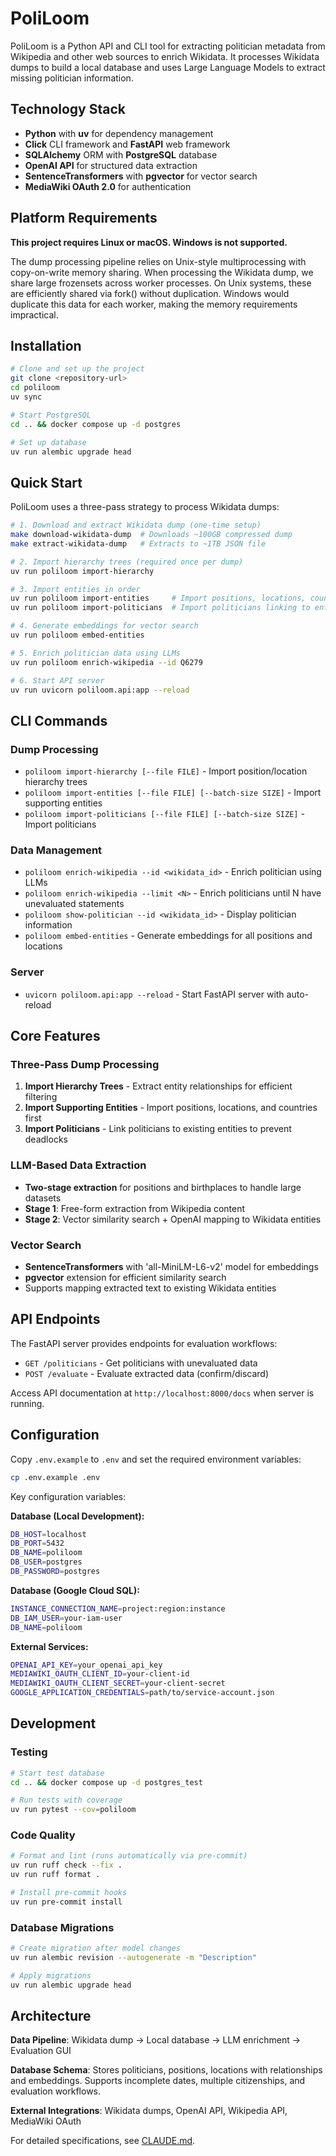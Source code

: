 # PoliLoom

PoliLoom is a Python API and CLI tool for extracting politician metadata from Wikipedia and other web sources to enrich Wikidata. It processes Wikidata dumps to build a local database and uses Large Language Models to extract missing politician information.

## Technology Stack

- **Python** with **uv** for dependency management
- **Click** CLI framework and **FastAPI** web framework
- **SQLAlchemy** ORM with **PostgreSQL** database
- **OpenAI API** for structured data extraction
- **SentenceTransformers** with **pgvector** for vector search
- **MediaWiki OAuth 2.0** for authentication

## Platform Requirements

**This project requires Linux or macOS. Windows is not supported.**

The dump processing pipeline relies on Unix-style multiprocessing with copy-on-write memory sharing. When processing the Wikidata dump, we share large frozensets across worker processes. On Unix systems, these are efficiently shared via fork() without duplication. Windows would duplicate this data for each worker, making the memory requirements impractical.

## Installation

```bash
# Clone and set up the project
git clone <repository-url>
cd poliloom
uv sync

# Start PostgreSQL
cd .. && docker compose up -d postgres

# Set up database
uv run alembic upgrade head
```

## Quick Start

PoliLoom uses a three-pass strategy to process Wikidata dumps:

```bash
# 1. Download and extract Wikidata dump (one-time setup)
make download-wikidata-dump  # Downloads ~100GB compressed dump
make extract-wikidata-dump   # Extracts to ~1TB JSON file

# 2. Import hierarchy trees (required once per dump)
uv run poliloom import-hierarchy

# 3. Import entities in order
uv run poliloom import-entities     # Import positions, locations, countries
uv run poliloom import-politicians  # Import politicians linking to entities

# 4. Generate embeddings for vector search
uv run poliloom embed-entities

# 5. Enrich politician data using LLMs
uv run poliloom enrich-wikipedia --id Q6279

# 6. Start API server
uv run uvicorn poliloom.api:app --reload
```

## CLI Commands

### Dump Processing

- `poliloom import-hierarchy [--file FILE]` - Import position/location hierarchy trees
- `poliloom import-entities [--file FILE] [--batch-size SIZE]` - Import supporting entities
- `poliloom import-politicians [--file FILE] [--batch-size SIZE]` - Import politicians

### Data Management

- `poliloom enrich-wikipedia --id <wikidata_id>` - Enrich politician using LLMs
- `poliloom enrich-wikipedia --limit <N>` - Enrich politicians until N have unevaluated statements
- `poliloom show-politician --id <wikidata_id>` - Display politician information
- `poliloom embed-entities` - Generate embeddings for all positions and locations

### Server

- `uvicorn poliloom.api:app --reload` - Start FastAPI server with auto-reload

## Core Features

### Three-Pass Dump Processing

1. **Import Hierarchy Trees** - Extract entity relationships for efficient filtering
2. **Import Supporting Entities** - Import positions, locations, and countries first
3. **Import Politicians** - Link politicians to existing entities to prevent deadlocks

### LLM-Based Data Extraction

- **Two-stage extraction** for positions and birthplaces to handle large datasets
- **Stage 1**: Free-form extraction from Wikipedia content
- **Stage 2**: Vector similarity search + OpenAI mapping to Wikidata entities

### Vector Search

- **SentenceTransformers** with 'all-MiniLM-L6-v2' model for embeddings
- **pgvector** extension for efficient similarity search
- Supports mapping extracted text to existing Wikidata entities

## API Endpoints

The FastAPI server provides endpoints for evaluation workflows:

- `GET /politicians` - Get politicians with unevaluated data
- `POST /evaluate` - Evaluate extracted data (confirm/discard)

Access API documentation at `http://localhost:8000/docs` when server is running.

## Configuration

Copy `.env.example` to `.env` and set the required environment variables:

```bash
cp .env.example .env
```

Key configuration variables:

**Database (Local Development):**

```bash
DB_HOST=localhost
DB_PORT=5432
DB_NAME=poliloom
DB_USER=postgres
DB_PASSWORD=postgres
```

**Database (Google Cloud SQL):**

```bash
INSTANCE_CONNECTION_NAME=project:region:instance
DB_IAM_USER=your-iam-user
DB_NAME=poliloom
```

**External Services:**

```bash
OPENAI_API_KEY=your_openai_api_key
MEDIAWIKI_OAUTH_CLIENT_ID=your-client-id
MEDIAWIKI_OAUTH_CLIENT_SECRET=your-client-secret
GOOGLE_APPLICATION_CREDENTIALS=path/to/service-account.json
```

## Development

### Testing

```bash
# Start test database
cd .. && docker compose up -d postgres_test

# Run tests with coverage
uv run pytest --cov=poliloom
```

### Code Quality

```bash
# Format and lint (runs automatically via pre-commit)
uv run ruff check --fix .
uv run ruff format .

# Install pre-commit hooks
uv run pre-commit install
```

### Database Migrations

```bash
# Create migration after model changes
uv run alembic revision --autogenerate -m "Description"

# Apply migrations
uv run alembic upgrade head
```

## Architecture

**Data Pipeline**: Wikidata dump → Local database → LLM enrichment → Evaluation GUI

**Database Schema**: Stores politicians, positions, locations with relationships and embeddings. Supports incomplete dates, multiple citizenships, and evaluation workflows.

**External Integrations**: Wikidata dumps, OpenAI API, Wikipedia API, MediaWiki OAuth

For detailed specifications, see [CLAUDE.md](./CLAUDE.md).
